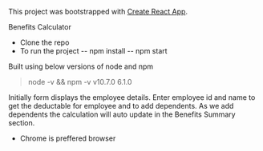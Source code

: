 This project was bootstrapped with [Create React App](https://github.com/facebookincubator/create-react-app).

Benefits Calculator
- Clone the repo
- To run the project 
-- npm install
-- npm start

Built using below versions of node and npm 

>node -v && npm -v
v10.7.0
6.1.0

Initially form displays the employee details. Enter employee id and name to get the deductable for employee and to add dependents. As we add dependents the calculation will auto update in the Benefits Summary section.

* Chrome is preffered browser